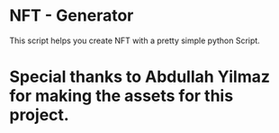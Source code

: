 # NFT - Generator
This script helps you create NFT with a pretty simple python Script.



# Special thanks to Abdullah Yilmaz for making the assets for this project.
